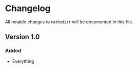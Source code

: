 # Changelog

All notable changes to `Methodist` will be documented in this file.

## Version 1.0

### Added
- Everything

